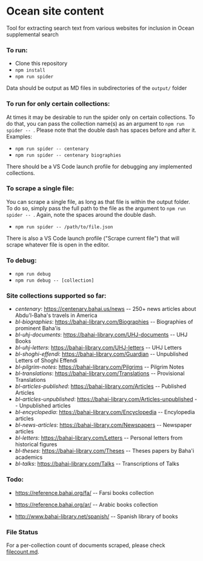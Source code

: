 # Ocean site content

Tool for extracting search text from various websites for inclusion in Ocean supplemental search

### To run:

* Clone this repository
* ```npm install```
* ```npm run spider```

Data should be output as MD files in subdirectories of the ```output/``` folder

### To run for only certain collections:

At times it may be desirable to run the spider only on certain collections. To do that, you can pass the collection name(s) as an argument to ```npm run spider -- ```. Please note that the double dash has spaces before and after it. Examples:

* ```npm run spider -- centenary```
* ```npm run spider -- centenary biographies```

There should be a VS Code launch profile for debugging any implemented collections.

### To scrape a single file:

You can scrape a single file, as long as that file is within the output folder. To do so, simply pass the full path to the file as the argument to ```npm run spider -- ```. Again, note the spaces around the double dash.

* ```npm run spider -- /path/to/file.json```

There is also a VS Code launch profile ("Scrape current file") that will scrape whatever file is open in the editor.

### To debug:

* ```npm run debug```
* ```npm run debug -- [collection]```

### Site collections supported so far:

* _centenary_: https://centenary.bahai.us/news -- 250+ news articles about Abdu'l-Baha's travels in America
* _bl-biographies_: https://bahai-library.com/Biographies -- Biographies of prominent Baha'is
* _bl-uhj-documents_: https://bahai-library.com/UHJ-documents -- UHJ Books
* _bl-uhj-letters_: https://bahai-library.com/UHJ-letters -- UHJ Letters
* _bl-shoghi-effendi_: https://bahai-library.com/Guardian -- Unpublished Letters of Shoghi Effendi
* _bl-pilgrim-notes_: https://bahai-library.com/Pilgrims -- Pilgrim Notes
* _bl-translations_: https://bahai-library.com/Translations -- Provisional Translations
* _bl-articles-published_: https://bahai-library.com/Articles -- Published Articles
* _bl-articles-unpublished_: https://bahai-library.com/Articles-unpublished -- Unpublished articles
* _bl-encyclopedia_: https://bahai-library.com/Encyclopedia -- Encylopedia articles
* _bl-news-articles_: https://bahai-library.com/Newspapers -- Newspaper articles
* _bl-letters_: https://bahai-library.com/Letters -- Personal letters from historical figures
* _bl-theses_: https://bahai-library.com/Theses -- Theses papers by Baha'i academics
* _bl-talks_: https://bahai-library.com/Talks -- Transcriptions of Talks

### Todo:

* https://reference.bahai.org/fa/ -- Farsi books collection
* https://reference.bahai.org/ar/ -- Arabic books collection

* http://www.bahai-library.net/spanish/ -- Spanish library of books

### File Status

For a per-collection count of documents scraped, please check [filecount.md](filecount.md).
